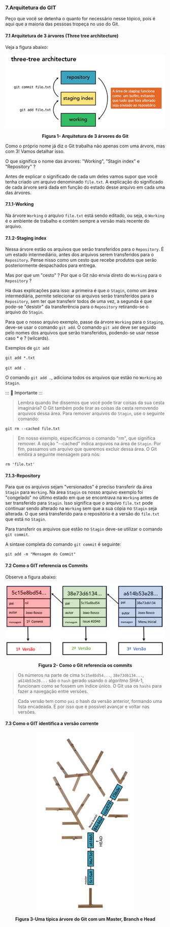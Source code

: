 ### 7.Arquitetura do GIT

Peço que você se detenha o quanto for necessário nesse tópico, pois é aqui que a maioria das pessoas tropeça no uso do Git.

#### 7.1 Arquitetura de 3 árvores (Three tree architecture)


Veja a figura abaixo:


<p align="center">
  <img src="../imagens/Arquitetura3Arvores.png" alt="Arquitetura de 3 árvores do Git">
</p>
<p align="center">
   <strong>Figura 1- Arquitetura de 3 árvores do Git</strong> 
</p>

Como o próprio nome já diz o Git trabalha não apenas com uma árvore, mas com 3! Vamos detalhar isso.

O que significa o nome das árvores: "Working", "Stagin index" e  "Repository" ? 

Antes de explicar o significado de cada um deles vamos supor que você tenha criado um arquivo denominado `file.txt`. A  explicação do significado de cada árvore será dada em função do estado desse arquivo em cada uma das árvores. 

#### 7.1.1-Working
Na árvore `Working` o arquivo `file.txt` está sendo editado, ou seja, o `Working` é o ambiente de trabalho e contém sempre a versão mais recente do arquivo.


#### 7.1.2-Staging index
Nessa árvore estão os arquivos que serão transferidos para o `Repository`. É um estado intermediário, antes dos arquivos serem transferidos para o `Repository`. Pense nisso como um cesto que recebe produtos que serão posteriormente despachados para entrega.  

Mas por que um "cesto" ? Por que o Git não envia direto do `Working` para o `Repository` ? 

Há duas explicações para isso: a primeira é que o `Stagin`, como um área intermediária, permite selecionar os arquivos serão transferidos para o `Repository`, sem ter que transferir todos de uma vez, a segunda é que pode-se "desistir" da transferência para o `Repository` retirando-se o arquivo do `Stagin`.   

Para que o nosso arquivo exemplo, passe da árvore `Working` para o `Staging`, deve-se usar o comando `git add`.
O comando `git add` deve ser seguido pelo nomes dos arquivos que serão transferidos, podendo-se usar nesse caso * e ? (wilcards).

Exemplos de `git add` 

````
git add *.txt

git add .

````
O comando `git add .`, adiciona todos os arquivos que estão no `Working` ao `Stagin`.

::: :pushpin: Importante :::

> Lembra quando lhe dissemos que você pode tirar coisas da sua cesta imaginária? O Git também pode tirar as coisas da cesta removendo arquivos dessa área. Para remover arquivos do `Stagin`, use o seguinte comando:

````
git rm --cached file.txt
````
> Em nosso exemplo, especificamos o comando "rm", que significa remover. A opção "--cached" indica arquivos na área de `Stagin`. Por fim, passamos um arquivo que queremos excluir dessa área. O Git emitirá a seguinte mensagem para nós:

````
rm 'file.txt'
````

#### 7.1.3-Repository

Para que os arquivos sejam "versionados" é preciso transferir da área `Stagin` para `Working`. Na área `Stagin` os nosso arquivo exemplo foi "congelado" no último estado em que se encontrava na `Working` antes de ser transferido para `Stagin`. Isso significa que o arquivo `file.txt` pode continuar sendo alterado na `Working` sem que a sua cópia no `Stagin` seja alterada. O que será transferido para o repositório é a versão do `file.txt` que está no `Stagin`.

Para transferir os arquivos que estão no `Stagin` deve-se utilizar o comando `git commit`.

A sintaxe completa do comando `git commit` é seguinte:

````
git add -m "Mensagem do Commit"
````

#### 7.2 Como o GIT referencia os Commits

Observe a figura abaixo:


<p align="center">
  <img src="../imagens/RerefenciaACommits.png" alt="Como o Git referencia os commits">
</p>
<p align="center">
   <strong>Figura 2- Como o Git referencia os commits</strong> 
</p>

> Os números na parte de cima `5c15e8bd54...`, `38e73d6134...`, `a614b53e28...` são o `hash` gerado usando o algorítmo SHA-1, funcionam como se fossem um índice único. O Git usa os `hashs` para fazer a navegação entre versões.    

> Cada versão tem como `pai` o hash da versão anterior, formando uma lista encadeada. É por isso que é possível avançar e voltar nas versões.


#### 7.3 Como o GIT identifica a versão corrente


<p align="center">
  <img src="../imagens/ArvoreGit.png" alt="Uma típica árvore do Git com um Master, Branch e Head">
</p>
<p align="center">
   <strong>Figura 3-Uma típica árvore do Git com um Master, Branch e Head</strong> 
</p>





